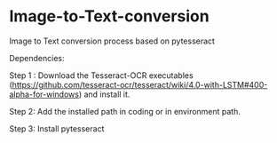 # Image-to-Text-conversion
Image to Text conversion process based on pytesseract

Dependencies:

Step 1 : Download the Tesseract-OCR executables (https://github.com/tesseract-ocr/tesseract/wiki/4.0-with-LSTM#400-alpha-for-windows) and install it.

Step 2:  Add the installed path in coding or in environment path.

Step 3:  Install pytesseract
